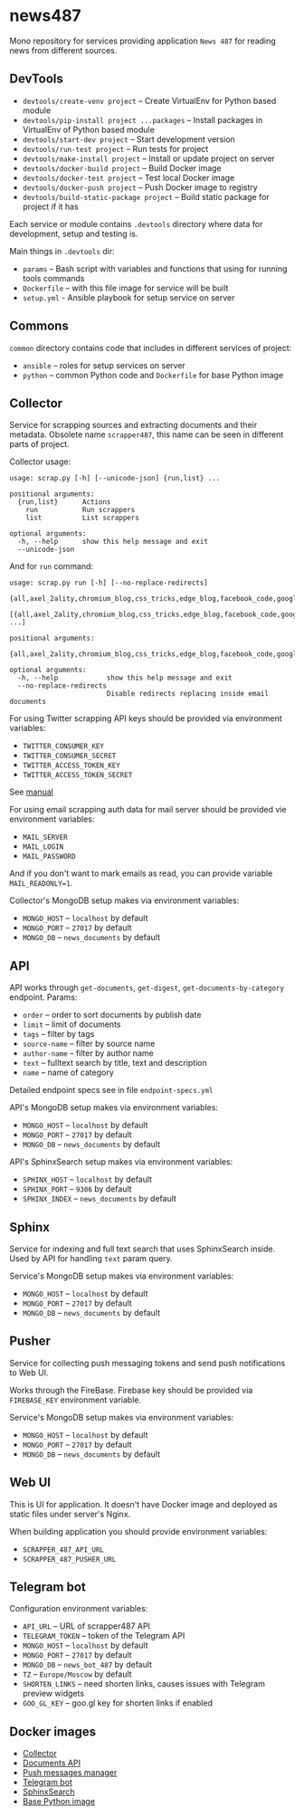# news487

Mono repository for services providing application `News 487` 
for reading news from different sources.

## DevTools

  * `devtools/create-venv project` – Create VirtualEnv for Python based module
  * `devtools/pip-install project ...packages` – Install packages in VirtualEnv of Python based module
  * `devtools/start-dev project` – Start development version
  * `devtools/run-test project` – Run tests for project
  * `devtools/make-install project` – Install or update project on server
  * `devtools/docker-build project` – Build Docker image
  * `devtools/docker-test project` – Test local Docker image
  * `devtools/docker-push project` – Push Docker image to registry
  * `devtools/build-static-package project` – Build static package for project if it has

Each service or module contains `.devtools` directory where data for development, 
setup and testing is.

Main things in `.devtools` dir:

  * `params` – Bash script with variables and functions that using for running tools commands
  * `Dockerfile` – with this file image for service will be built
  * `setup.yml` - Ansible playbook for setup service on server

## Commons

`common` directory contains code that includes in different services of project:

  * `ansible` – roles for setup services on server
  * `python` – common Python code and `Dockerfile` for base Python image

## Collector

Service for scrapping sources and extracting documents and their metadata. 
Obsolete name `scrapper487`, this name can be seen in different parts of project. 

Collector usage:

```
usage: scrap.py [-h] [--unicode-json] {run,list} ...

positional arguments:
  {run,list}      Actions
    run           Run scrappers
    list          List scrappers

optional arguments:
  -h, --help      show this help message and exit
  --unicode-json
```

And for `run` command:

```
usage: scrap.py run [-h] [--no-replace-redirects]
                    {all,axel_2ality,chromium_blog,css_tricks,edge_blog,facebook_code,google_developers_web,habr_client_perf,igvita,kinopoisk,mail,meduza,mozilla_hacks,perf_calendar,reddit_perf,search_engines,sessionstack_blog,sitepoint,tinkoff_journal,twitter,v8_blog,web_standards,webkit_blog,yandex_news}
                    [{all,axel_2ality,chromium_blog,css_tricks,edge_blog,facebook_code,google_developers_web,habr_client_perf,igvita,kinopoisk,mail,meduza,mozilla_hacks,perf_calendar,reddit_perf,search_engines,sessionstack_blog,sitepoint,tinkoff_journal,twitter,v8_blog,web_standards,webkit_blog,yandex_news} ...]

positional arguments:
  {all,axel_2ality,chromium_blog,css_tricks,edge_blog,facebook_code,google_developers_web,habr_client_perf,igvita,kinopoisk,mail,meduza,mozilla_hacks,perf_calendar,reddit_perf,search_engines,sessionstack_blog,sitepoint,tinkoff_journal,twitter,v8_blog,web_standards,webkit_blog,yandex_news}

optional arguments:
  -h, --help            show this help message and exit
  --no-replace-redirects
                        Disable redirects replacing inside email documents
```

For using Twitter scrapping API keys should be provided via environment variables:

  * `TWITTER_CONSUMER_KEY`
  * `TWITTER_CONSUMER_SECRET`
  * `TWITTER_ACCESS_TOKEN_KEY`
  * `TWITTER_ACCESS_TOKEN_SECRET`

See [manual](https://python-twitter.readthedocs.io/en/latest/getting_started.html)

For using email scrapping auth data for mail server should be provided vie environment variables:

  * `MAIL_SERVER`
  * `MAIL_LOGIN`
  * `MAIL_PASSWORD`

And if you don't want to mark emails as read, you can provide variable `MAIL_READONLY=1`.

Collector's MongoDB setup makes via environment variables:

  * `MONGO_HOST` – `localhost` by default
  * `MONGO_PORT` – `27017` by default
  * `MONGO_DB` – `news_documents` by default

## API

API works through `get-documents`, `get-digest`, `get-documents-by-category` endpoint. Params:

  * `order` – order to sort documents by publish date
  * `limit` – limit of documents
  * `tags` – filter by tags
  * `source-name` – filter by source name
  * `author-name` – filter by author name
  * `text` – fulltext search by title, text and description
  * `name` – name of category

Detailed endpoint specs see in file `endpoint-specs.yml`

API's MongoDB setup makes via environment variables:

  * `MONGO_HOST` – `localhost` by default
  * `MONGO_PORT` – `27017` by default
  * `MONGO_DB` – `news_documents` by default

API's SphinxSearch setup makes via environment variables:

  * `SPHINX_HOST` – `localhost` by default
  * `SPHINX_PORT` – `9306` by default
  * `SPHINX_INDEX` – `news_documents` by default

## Sphinx

Service for indexing and full text search that uses SphinxSearch inside. 
Used by API for handling `text` param query.

Service's MongoDB setup makes via environment variables:

  * `MONGO_HOST` – `localhost` by default
  * `MONGO_PORT` – `27017` by default
  * `MONGO_DB` – `news_documents` by default

## Pusher

Service for collecting push messaging tokens and send push notifications to Web UI.

Works through the FireBase. 
Firebase key should be provided via `FIREBASE_KEY` environment variable.

Service's MongoDB setup makes via environment variables:

  * `MONGO_HOST` – `localhost` by default
  * `MONGO_PORT` – `27017` by default
  * `MONGO_DB` – `news_documents` by default

## Web UI

This is UI for application. It doesn't have Docker image and deployed as static files
under server's Nginx.

When building application you should provide environment variables:

  * `SCRAPPER_487_API_URL`
  * `SCRAPPER_487_PUSHER_URL`

## Telegram bot

Configuration environment variables:
  * `API_URL` – URL of scrapper487 API
  * `TELEGRAM_TOKEN` – token of the Telegram API
  * `MONGO_HOST` – `localhost` by default
  * `MONGO_PORT` – `27017` by default
  * `MONGO_DB` – `news_bot_487` by default
  * `TZ` – `Europe/Moscow` by default
  * `SHORTEN_LINKS` – need shorten links, causes issues with Telegram preview widgets
  * `GOO_GL_KEY` – goo.gl key for shorten links if enabled


## Docker images

  * [Collector](https://hub.docker.com/r/andre487/scrapper487/)
  * [Documents API](https://hub.docker.com/r/andre487/scrapper487-api/)
  * [Push messages manager](https://hub.docker.com/r/andre487/scrapper487-pusher/)
  * [Telegram bot](https://hub.docker.com/r/andre487/news-bot487/)
  * [SphinxSearch](https://hub.docker.com/r/andre487/scrapper487-sphinx/)
  * [Base Python image](https://hub.docker.com/r/andre487/scrapper487-py-common/)
